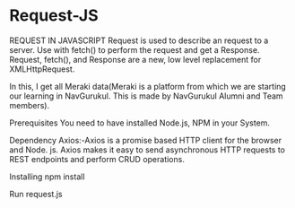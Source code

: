 # Request-JS
REQUEST IN JAVASCRIPT
Request is used to describe an request to a server. Use with fetch() to perform the request and get a Response. Request, fetch(), and Response are a new, low level replacement for XMLHttpRequest.

In this, I get all Meraki data(Meraki is a platform from which we are starting our learning in NavGurukul. This is made by NavGurukul Alumni and Team members).

Prerequisites
You need to have installed Node.js, NPM in your System.

Dependency
Axios:-Axios is a promise based HTTP client for the browser and Node. js. Axios makes it easy to send asynchronous HTTP requests to REST endpoints and perform CRUD operations.

Installing
npm install

Run
request.js
